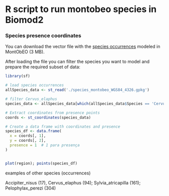 # R script to run montobeo species in Biomod2


### Species presence coordinates

You can download the vector file with the <a href="https://drive.google.com/uc?export=download&id=1ohSr_InDlzXThOP3GuJrV5B14aYqv73I">species occurrences</a> modeled in MontObEO (3 MB).

After loading the file you can filter the species you want to model and prepare the required subset of data:

```r
library(sf)

# load species occurrences
allSpecies_data <- st_read('./species_montobeo_WGS84_4326.gpkg')

# filter Cervus_elaphus
species_data <- allSpecies_data[which(allSpecies_data$Species == 'Cervus_elaphus'),]

# Extract coordinates from presence points
coords <- st_coordinates(species_data)

# Create a data frame with coordinates and presence
species_df <- data.frame(
  x = coords[, 1],
  y = coords[, 2],
  presence = 1  # 1 para presença
)


plot(region); points(species_df)

```
examples of other species (occurrences)

Accipiter_nisus (17), Cervus_elaphus (94); Sylvia_atricapilla (161); Pelophylax_perezi (304)
